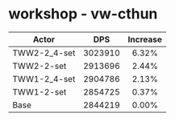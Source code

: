 # workshop - vw-cthun
| Actor | DPS | Increase |
|---|:---:|:---:|
|TWW2-2_4-set|3023910|6.32%|
|TWW2-2-set|2913696|2.44%|
|TWW1-2_4-set|2904786|2.13%|
|TWW1-2-set|2854725|0.37%|
|Base|2844219|0.00%|
